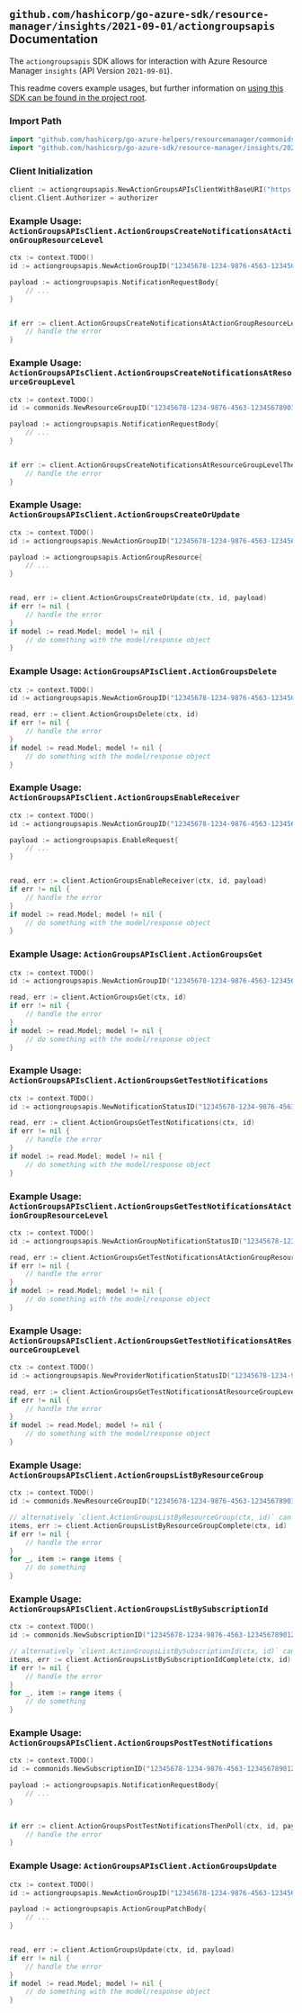 
## `github.com/hashicorp/go-azure-sdk/resource-manager/insights/2021-09-01/actiongroupsapis` Documentation

The `actiongroupsapis` SDK allows for interaction with Azure Resource Manager `insights` (API Version `2021-09-01`).

This readme covers example usages, but further information on [using this SDK can be found in the project root](https://github.com/hashicorp/go-azure-sdk/tree/main/docs).

### Import Path

```go
import "github.com/hashicorp/go-azure-helpers/resourcemanager/commonids"
import "github.com/hashicorp/go-azure-sdk/resource-manager/insights/2021-09-01/actiongroupsapis"
```


### Client Initialization

```go
client := actiongroupsapis.NewActionGroupsAPIsClientWithBaseURI("https://management.azure.com")
client.Client.Authorizer = authorizer
```


### Example Usage: `ActionGroupsAPIsClient.ActionGroupsCreateNotificationsAtActionGroupResourceLevel`

```go
ctx := context.TODO()
id := actiongroupsapis.NewActionGroupID("12345678-1234-9876-4563-123456789012", "example-resource-group", "actionGroupName")

payload := actiongroupsapis.NotificationRequestBody{
	// ...
}


if err := client.ActionGroupsCreateNotificationsAtActionGroupResourceLevelThenPoll(ctx, id, payload); err != nil {
	// handle the error
}
```


### Example Usage: `ActionGroupsAPIsClient.ActionGroupsCreateNotificationsAtResourceGroupLevel`

```go
ctx := context.TODO()
id := commonids.NewResourceGroupID("12345678-1234-9876-4563-123456789012", "example-resource-group")

payload := actiongroupsapis.NotificationRequestBody{
	// ...
}


if err := client.ActionGroupsCreateNotificationsAtResourceGroupLevelThenPoll(ctx, id, payload); err != nil {
	// handle the error
}
```


### Example Usage: `ActionGroupsAPIsClient.ActionGroupsCreateOrUpdate`

```go
ctx := context.TODO()
id := actiongroupsapis.NewActionGroupID("12345678-1234-9876-4563-123456789012", "example-resource-group", "actionGroupName")

payload := actiongroupsapis.ActionGroupResource{
	// ...
}


read, err := client.ActionGroupsCreateOrUpdate(ctx, id, payload)
if err != nil {
	// handle the error
}
if model := read.Model; model != nil {
	// do something with the model/response object
}
```


### Example Usage: `ActionGroupsAPIsClient.ActionGroupsDelete`

```go
ctx := context.TODO()
id := actiongroupsapis.NewActionGroupID("12345678-1234-9876-4563-123456789012", "example-resource-group", "actionGroupName")

read, err := client.ActionGroupsDelete(ctx, id)
if err != nil {
	// handle the error
}
if model := read.Model; model != nil {
	// do something with the model/response object
}
```


### Example Usage: `ActionGroupsAPIsClient.ActionGroupsEnableReceiver`

```go
ctx := context.TODO()
id := actiongroupsapis.NewActionGroupID("12345678-1234-9876-4563-123456789012", "example-resource-group", "actionGroupName")

payload := actiongroupsapis.EnableRequest{
	// ...
}


read, err := client.ActionGroupsEnableReceiver(ctx, id, payload)
if err != nil {
	// handle the error
}
if model := read.Model; model != nil {
	// do something with the model/response object
}
```


### Example Usage: `ActionGroupsAPIsClient.ActionGroupsGet`

```go
ctx := context.TODO()
id := actiongroupsapis.NewActionGroupID("12345678-1234-9876-4563-123456789012", "example-resource-group", "actionGroupName")

read, err := client.ActionGroupsGet(ctx, id)
if err != nil {
	// handle the error
}
if model := read.Model; model != nil {
	// do something with the model/response object
}
```


### Example Usage: `ActionGroupsAPIsClient.ActionGroupsGetTestNotifications`

```go
ctx := context.TODO()
id := actiongroupsapis.NewNotificationStatusID("12345678-1234-9876-4563-123456789012", "notificationId")

read, err := client.ActionGroupsGetTestNotifications(ctx, id)
if err != nil {
	// handle the error
}
if model := read.Model; model != nil {
	// do something with the model/response object
}
```


### Example Usage: `ActionGroupsAPIsClient.ActionGroupsGetTestNotificationsAtActionGroupResourceLevel`

```go
ctx := context.TODO()
id := actiongroupsapis.NewActionGroupNotificationStatusID("12345678-1234-9876-4563-123456789012", "example-resource-group", "actionGroupName", "notificationId")

read, err := client.ActionGroupsGetTestNotificationsAtActionGroupResourceLevel(ctx, id)
if err != nil {
	// handle the error
}
if model := read.Model; model != nil {
	// do something with the model/response object
}
```


### Example Usage: `ActionGroupsAPIsClient.ActionGroupsGetTestNotificationsAtResourceGroupLevel`

```go
ctx := context.TODO()
id := actiongroupsapis.NewProviderNotificationStatusID("12345678-1234-9876-4563-123456789012", "example-resource-group", "notificationId")

read, err := client.ActionGroupsGetTestNotificationsAtResourceGroupLevel(ctx, id)
if err != nil {
	// handle the error
}
if model := read.Model; model != nil {
	// do something with the model/response object
}
```


### Example Usage: `ActionGroupsAPIsClient.ActionGroupsListByResourceGroup`

```go
ctx := context.TODO()
id := commonids.NewResourceGroupID("12345678-1234-9876-4563-123456789012", "example-resource-group")

// alternatively `client.ActionGroupsListByResourceGroup(ctx, id)` can be used to do batched pagination
items, err := client.ActionGroupsListByResourceGroupComplete(ctx, id)
if err != nil {
	// handle the error
}
for _, item := range items {
	// do something
}
```


### Example Usage: `ActionGroupsAPIsClient.ActionGroupsListBySubscriptionId`

```go
ctx := context.TODO()
id := commonids.NewSubscriptionID("12345678-1234-9876-4563-123456789012")

// alternatively `client.ActionGroupsListBySubscriptionId(ctx, id)` can be used to do batched pagination
items, err := client.ActionGroupsListBySubscriptionIdComplete(ctx, id)
if err != nil {
	// handle the error
}
for _, item := range items {
	// do something
}
```


### Example Usage: `ActionGroupsAPIsClient.ActionGroupsPostTestNotifications`

```go
ctx := context.TODO()
id := commonids.NewSubscriptionID("12345678-1234-9876-4563-123456789012")

payload := actiongroupsapis.NotificationRequestBody{
	// ...
}


if err := client.ActionGroupsPostTestNotificationsThenPoll(ctx, id, payload); err != nil {
	// handle the error
}
```


### Example Usage: `ActionGroupsAPIsClient.ActionGroupsUpdate`

```go
ctx := context.TODO()
id := actiongroupsapis.NewActionGroupID("12345678-1234-9876-4563-123456789012", "example-resource-group", "actionGroupName")

payload := actiongroupsapis.ActionGroupPatchBody{
	// ...
}


read, err := client.ActionGroupsUpdate(ctx, id, payload)
if err != nil {
	// handle the error
}
if model := read.Model; model != nil {
	// do something with the model/response object
}
```
